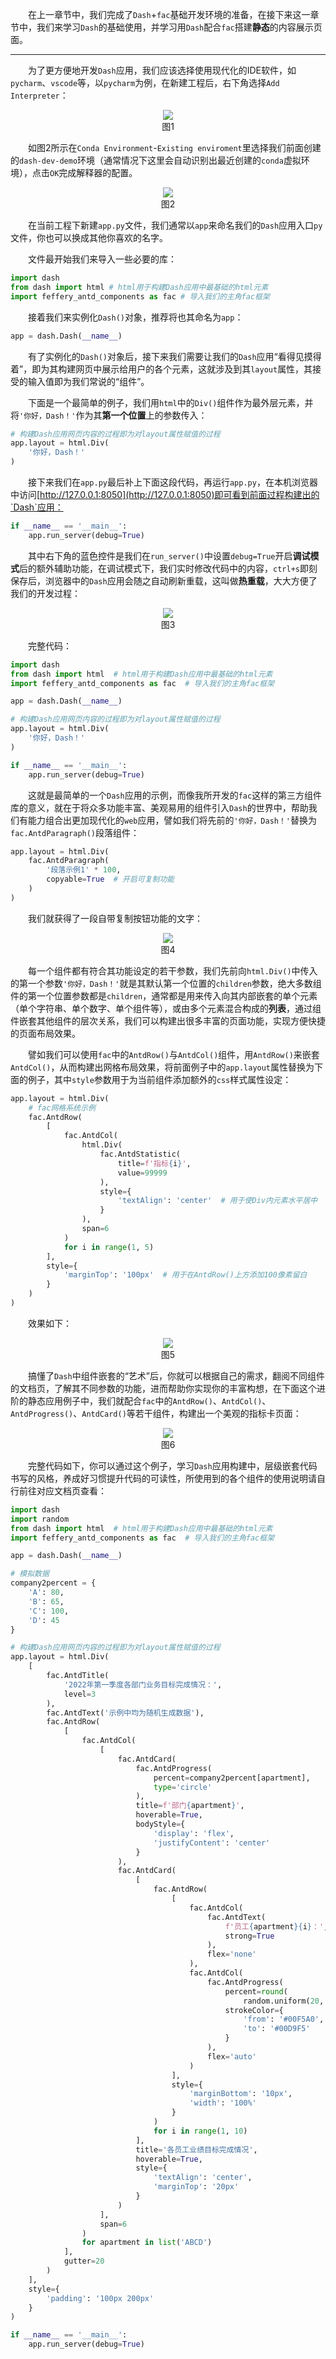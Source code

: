 　　在上一章节中，我们完成了`Dash`+`fac`基础开发环境的准备，在接下来这一章节中，我们来学习`Dash`的基础使用，并学习用`Dash`配合`fac`搭建**静态**的内容展示页面。

---

　　为了更方便地开发`Dash`应用，我们应该选择使用现代化的IDE软件，如`pycharm`、`vscode`等，以`pycharm`为例，在新建工程后，右下角选择`Add Interpreter`：

<center><img src="./assets/imgs/getting-started配图/图1.png"></img></center>
<center>图1</center>


　　如图2所示在`Conda Environment`-`Existing enviroment`里选择我们前面创建的`dash-dev-demo`环境（通常情况下这里会自动识别出最近创建的`conda`虚拟环境），点击`OK`完成解释器的配置。

<center><img src="./assets/imgs/getting-started配图/图2.png"></img></center>
<center>图2</center>


　　在当前工程下新建`app.py`文件，我们通常以`app`来命名我们的`Dash`应用入口`py`文件，你也可以换成其他你喜欢的名字。

　　文件最开始我们来导入一些必要的库：

```python
import dash
from dash import html # html用于构建Dash应用中最基础的html元素
import feffery_antd_components as fac # 导入我们的主角fac框架
```

　　接着我们来实例化`Dash()`对象，推荐将也其命名为`app`：

```python
app = dash.Dash(__name__)
```

　　有了实例化的`Dash()`对象后，接下来我们需要让我们的`Dash`应用“看得见摸得着”，即为其构建网页中展示给用户的各个元素，这就涉及到其`layout`属性，其接受的输入值即为我们常说的“组件”。

　　下面是一个最简单的例子，我们用`html`中的`Div()`组件作为最外层元素，并将`'你好，Dash！'`作为其**第一个位置**上的参数传入：

```python
# 构建Dash应用网页内容的过程即为对layout属性赋值的过程
app.layout = html.Div(
	'你好，Dash！'
)
```

　　接下来我们在`app.py`最后补上下面这段代码，再运行`app.py`，在本机浏览器中访问[http://127.0.0.1:8050](http://127.0.0.1:8050)即可看到前面过程构建出的`Dash`应用：

```python
if __name__ == '__main__':
    app.run_server(debug=True)
```

　　其中右下角的蓝色控件是我们在`run_server()`中设置`debug=True`开启**调试模式**后的额外辅助功能，在调试模式下，我们实时修改代码中的内容，`ctrl+s`即刻保存后，浏览器中的`Dash`应用会随之自动刷新重载，这叫做**热重载**，大大方便了我们的开发过程：

<center><img src="./assets/imgs/getting-started配图/图3.png"></img></center>
<center>图3</center>


　　完整代码：

```python
import dash
from dash import html  # html用于构建Dash应用中最基础的html元素
import feffery_antd_components as fac  # 导入我们的主角fac框架

app = dash.Dash(__name__)

# 构建Dash应用网页内容的过程即为对layout属性赋值的过程
app.layout = html.Div(
    '你好，Dash！'
)

if __name__ == '__main__':
    app.run_server(debug=True)

```

　　这就是最简单的一个`Dash`应用的示例，而像我所开发的`fac`这样的第三方组件库的意义，就在于将众多功能丰富、美观易用的组件引入`Dash`的世界中，帮助我们有能力组合出更加现代化的`web`应用，譬如我们将先前的`'你好，Dash！'`替换为`fac.AntdParagraph()`段落组件：

```python
app.layout = html.Div(
    fac.AntdParagraph(
        '段落示例1' * 100,
        copyable=True  # 开启可复制功能
    )
)
```

　　我们就获得了一段自带复制按钮功能的文字：

<center><img src="./assets/imgs/getting-started配图/图4.png"></img></center>
<center>图4</center>


　　每一个组件都有符合其功能设定的若干参数，我们先前向`html.Div()`中传入的第一个参数`'你好，Dash！'`就是其默认第一个位置的`children`参数，绝大多数组件的第一个位置参数都是`children`，通常都是用来传入向其内部嵌套的单个元素（单个字符串、单个数字、单个组件等），或由多个元素混合构成的**列表**，通过组件嵌套其他组件的层次关系，我们可以构建出很多丰富的页面功能，实现方便快捷的页面布局效果。

　　譬如我们可以使用`fac`中的`AntdRow()`与`AntdCol()`组件，用`AntdRow()`来嵌套`AntdCol()`，从而构建出网格布局效果，将前面例子中的`app.layout`属性替换为下面的例子，其中`style`参数用于为当前组件添加额外的`css`样式属性设定：

```python
app.layout = html.Div(
    # fac网格系统示例
    fac.AntdRow(
        [
            fac.AntdCol(
                html.Div(
                    fac.AntdStatistic(
                        title=f'指标{i}',
                        value=99999
                    ),
                    style={
                        'textAlign': 'center'  # 用于使Div内元素水平居中
                    }
                ),
                span=6
            )
            for i in range(1, 5)
        ],
        style={
            'marginTop': '100px'  # 用于在AntdRow()上方添加100像素留白
        }
    )
)
```

　　效果如下：

<center><img src="./assets/imgs/getting-started配图/图5.png"></img></center>
<center>图5</center>


　　搞懂了`Dash`中组件嵌套的“艺术”后，你就可以根据自己的需求，翻阅不同组件的文档页，了解其不同参数的功能，进而帮助你实现你的丰富构想，在下面这个进阶的静态应用例子中，我们就配合`fac`中的`AntdRow()`、`AntdCol()`、`AntdProgress()`、`AntdCard()`等若干组件，构建出一个美观的指标卡页面：

<center><img src="./assets/imgs/getting-started配图/图6.png"></img></center>
<center>图6</center>


　　完整代码如下，你可以通过这个例子，学习`Dash`应用构建中，层级嵌套代码书写的风格，养成好习惯提升代码的可读性，所使用到的各个组件的使用说明请自行前往对应文档页查看：

```python
import dash
import random
from dash import html  # html用于构建Dash应用中最基础的html元素
import feffery_antd_components as fac  # 导入我们的主角fac框架

app = dash.Dash(__name__)

# 模拟数据
company2percent = {
    'A': 80,
    'B': 65,
    'C': 100,
    'D': 45
}

# 构建Dash应用网页内容的过程即为对layout属性赋值的过程
app.layout = html.Div(
    [
        fac.AntdTitle(
            '2022年第一季度各部门业务目标完成情况：',
            level=3
        ),
        fac.AntdText('示例中均为随机生成数据'),
        fac.AntdRow(
            [
                fac.AntdCol(
                    [
                        fac.AntdCard(
                            fac.AntdProgress(
                                percent=company2percent[apartment],
                                type='circle'
                            ),
                            title=f'部门{apartment}',
                            hoverable=True,
                            bodyStyle={
                                'display': 'flex',
                                'justifyContent': 'center'
                            }
                        ),
                        fac.AntdCard(
                            [
                                fac.AntdRow(
                                    [
                                        fac.AntdCol(
                                            fac.AntdText(
                                                f'员工{apartment}{i}：',
                                                strong=True
                                            ),
                                            flex='none'
                                        ),
                                        fac.AntdCol(
                                            fac.AntdProgress(
                                                percent=round(
                                                    random.uniform(20, 100), 1),
                                                strokeColor={
                                                    'from': '#00F5A0',
                                                    'to': '#00D9F5'
                                                }
                                            ),
                                            flex='auto'
                                        )
                                    ],
                                    style={
                                        'marginBottom': '10px',
                                        'width': '100%'
                                    }
                                )
                                for i in range(1, 10)
                            ],
                            title='各员工业绩目标完成情况',
                            hoverable=True,
                            style={
                                'textAlign': 'center',
                                'marginTop': '20px'
                            }
                        )
                    ],
                    span=6
                )
                for apartment in list('ABCD')
            ],
            gutter=20
        )
    ],
    style={
        'padding': '100px 200px'
    }
)

if __name__ == '__main__':
    app.run_server(debug=True)

```

